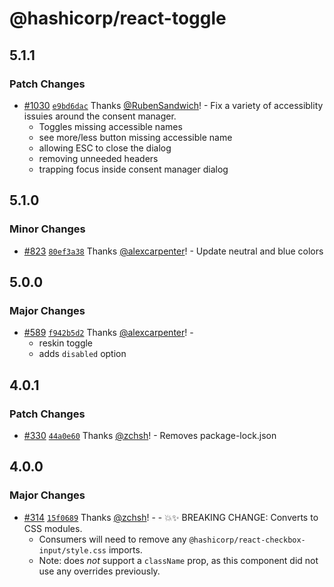# @hashicorp/react-toggle

## 5.1.1

### Patch Changes

- [#1030](https://github.com/hashicorp/react-components/pull/1030) [`e9bd6dac`](https://github.com/hashicorp/react-components/commit/e9bd6dacd8e43517d345b29aded88e2e5bd63ba9) Thanks [@RubenSandwich](https://github.com/RubenSandwich)! - Fix a variety of accessiblity issuies around the consent manager.
  - Toggles missing accessible names
  - see more/less button missing accessible name
  - allowing ESC to close the dialog
  - removing unneeded headers
  - trapping focus inside consent manager dialog

## 5.1.0

### Minor Changes

- [#823](https://github.com/hashicorp/react-components/pull/823) [`80ef3a38`](https://github.com/hashicorp/react-components/commit/80ef3a38ba67e23ba2d019530fb57d218e9d8268) Thanks [@alexcarpenter](https://github.com/alexcarpenter)! - Update neutral and blue colors

## 5.0.0

### Major Changes

- [#589](https://github.com/hashicorp/react-components/pull/589) [`f942b5d2`](https://github.com/hashicorp/react-components/commit/f942b5d291c50cbdafe0e3c49319235ba87c1497) Thanks [@alexcarpenter](https://github.com/alexcarpenter)! -
  - reskin toggle
  - adds `disabled` option

## 4.0.1

### Patch Changes

- [#330](https://github.com/hashicorp/react-components/pull/330) [`44a0e60`](https://github.com/hashicorp/react-components/commit/44a0e60b577a36978275ef1b0efa0e351a9802c6) Thanks [@zchsh](https://github.com/zchsh)! - Removes package-lock.json

## 4.0.0

### Major Changes

- [#314](https://github.com/hashicorp/react-components/pull/314) [`15f0689`](https://github.com/hashicorp/react-components/commit/15f068946720d4c10ce5385683da18e8ade0088c) Thanks [@zchsh](https://github.com/zchsh)! - - 💥✨ BREAKING CHANGE: Converts to CSS modules.
  - Consumers will need to remove any `@hashicorp/react-checkbox-input/style.css` imports.
  - Note: does _not_ support a `className` prop, as this component did not use any overrides previously.
